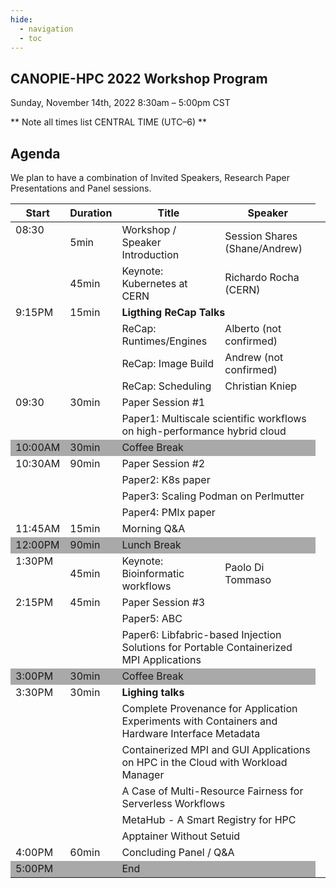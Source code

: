 ```yaml
---
hide:
  - navigation
  - toc
---
```


## CANOPIE-HPC 2022 Workshop Program
Sunday, November 14th, 2022
8:30am – 5:00pm CST

** Note all times list CENTRAL TIME (UTC–6) **


## Agenda

We plan to have a combination of Invited Speakers, Research Paper Presentations and Panel sessions.

<table>
<thead>
  <tr>
    <th>Start</th>
    <th>Duration</th>
    <th>Title</th>
    <th>Speaker</th>
  </tr>
</thead>
<tbody>
    <tr>
        <td style="vertical-align:top" rowspan="2">08:30</td>
        <td>5min</td>
        <td>Workshop / Speaker Introduction</td>
        <td>Session Shares (Shane/Andrew)</td>
        <td></td>
    </tr>
    <tr>
        <td>45min</td>
        <td>Keynote: Kubernetes at CERN</td>
        <td>Richardo Rocha (CERN)</td>
    </tr>
    <tr>
        <td style="vertical-align:top" rowspan="4">9:15PM</td>
        <td style="vertical-align:top" rowspan="4">15min</td>
        <td colspan="2"><b>Ligthing ReCap Talks</b></td>
    </tr>
    <tr>
        <td>ReCap: Runtimes/Engines</td>
        <td>Alberto (not confirmed)</td>
        <!-- Runtimes/Engines are the workhorses in HPC implementing a lot of heavy lifting. Snapshot a container image onto a shared FS for easy start, wiring up GPU/NIC, MPI, make sure POSIX is honored. Quick history lessons-->
    </tr>
    <tr>
        <td>ReCap: Image Build</td>
        <td>Andrew (not confirmed)</td>
        <!-- Building images is where the magic happens in the back. Artefact might be a Dockerfile, OCI image for distribution and prepared snapshot (SIF?) for fasttracking access on a side. Experience with building for ARM/X86 using E4S on Atlas (was it Atlas?) -->
    </tr>
    <tr>
        <td>ReCap: Scheduling</td>
        <td>Christian Kniep</td>
        <!-- Quick PSA that you can use containers with SLURM (as we well see throughout). K8s is another option (as we'll also see).
        Challenges placing distributed jobs topo-aware with traditional contianer schedulers as they are not build for that. -->
    </tr>
    <tr>
        <td style="vertical-align:top" rowspan="2">09:30</td>
        <td style="vertical-align:top" rowspan="2">30min</td>
        <td colspan="2">Paper Session #1</td>
    </tr>
    <tr>
        <td colspan="2">Paper1: Multiscale scientific workflows on high-performance hybrid cloud</td>
    </tr>
    <tr style="background-color:#A9A9A9">
        <td>10:00AM</td>
        <td>30min</td>
        <td colspan="2">Coffee Break</td>
    </tr>
    <tr>
        <td style="vertical-align:top" rowspan="4">10:30AM</td>
        <td style="vertical-align:top" rowspan="4">90min</td>
        <td colspan="2">Paper Session #2</td>
    </tr>
    <tr>
        <td colspan="2">Paper2: K8s paper</td>
    </tr>
    <tr>
        <td colspan="2">Paper3: Scaling Podman on Perlmutter</td>
    </tr>
    <tr>
        <td colspan="2">Paper4: PMIx paper</td>
    </tr>
    <tr>
        <td>11:45AM</td>
        <td>15min</td>
        <td colspan="2">Morning Q&A</td>
    </tr>
    <tr style="background-color:#A9A9A9">
        <td>12:00PM</td>
        <td>90min</td>
        <td colspan="2">Lunch Break</td>
    </tr>
    <tr>
        <td style="vertical-align:top">1:30PM</td>
        <td>45min</td>
        <td>Keynote: Bioinformatic workflows</td>
        <td>Paolo Di Tommaso</td>
    </tr>
    <tr>
        <td style="vertical-align:top"  rowspan="3">2:15PM</td>
        <td style="vertical-align:top"  rowspan="3">45min</td>
        <td colspan="2">Paper Session #3</td>
    </tr>    
    <tr>
        <td colspan="2">Paper5: ABC</td>
    </tr>
    <tr>
        <td colspan="2">Paper6: Libfabric-based Injection Solutions for Portable Containerized MPI Applications</td>
    </tr>
    <tr style="background-color:#A9A9A9">
        <td>3:00PM</td>
        <td>30min</td>
        <td colspan="2">Coffee Break</td>
    </tr>
    <tr>
        <td style="vertical-align:top" rowspan="6">3:30PM</td>
        <td style="vertical-align:top" rowspan="6">30min</td>
        <td colspan="2"><b>Lighing talks</b></td>
    </tr>
    <tr>
        <td colspan="2">Complete Provenance for Application Experiments with Containers and Hardware Interface Metadata</td>
    </tr>
    <tr>
        <td colspan="2">Containerized MPI and GUI Applications on HPC in the Cloud with Workload Manager</td>
    </tr> 
    <tr>
        <td colspan="2">A Case of Multi-Resource Fairness for Serverless Workflows</td>
    </tr>
    <tr>
        <td colspan="2">MetaHub - A Smart Registry for HPC</td>
    </tr> 
    <tr>
        <td colspan="2">Apptainer Without Setuid</td>
    </tr>
    <tr>
        <td>4:00PM</td>
        <td>60min</td>
        <td colspan="2">Concluding Panel / Q&A</td>
    </tr>
    <tr style="background-color:#A9A9A9">
        <td colspan="2">5:00PM</td>
        <td colspan="2">End</td>
    </tr>
</tbody>
</table>
